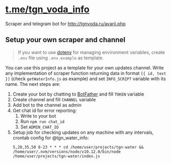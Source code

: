# [t.me/tgn_voda_info](https://t.me/tgn_voda_info)
Scraper and telegram bot for http://tgnvoda.ru/avarii.php

## Setup your own scraper and channel

> If you want to use [dotenv](https://github.com/motdotla/dotenv) for managing environment variables, create ``.env`` file using ``.env.example`` as template.

You can use this project as a template for your own updates channel. Write any implementation of scraper function returning data in format ``[{ id, text }]`` (check ``getWaterInfo.js`` as example) and set ``INFO_SCRIPT`` variable with its name. The next steps are:

1. Create your bot by chatting to [BotFather](https://t.me/botfather) and fill ``TOKEN`` variable
1. Create channel and fill ``CHANNEL`` variable
1. Add bot to the channel as admin
1. Get chat id for error reporting:
    1. Write to your bot
    1. Run ``npm run chat_id``
    1. Set ``ADMIN_CHAT_ID``
1. Setup job for checking updates on any machine with any intervals, crontab config for @tgn_water_info:
    ```crontab
    5,20,35,50 8-23 * * * cd /home/user/projects/tgn-water && /home/user/.nvm/versions/node/v10.12.0/bin/node /home/user/projects/tgn-water/index.js
    ```
